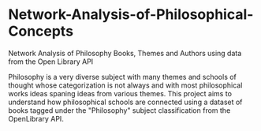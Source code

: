 # Network-Analysis-of-Philosophical-Concepts
Network Analysis of Philosophy Books, Themes and Authors using data from the Open Library API 

Philosophy is a very diverse subject with many themes and schools of thought whose categorization is not always and with most philosophical works ideas spaning ideas from various themes. This project aims to understand how philosophical schools are connected using a dataset of books tagged under the "Philosophy" subject classification from the OpenLibrary API. 

